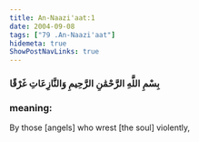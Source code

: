 ```yaml
---
title: An-Naazi'aat:1
date: 2004-09-08
tags: ["79 .An-Naazi'aat"]
hidemeta: true 
ShowPostNavLinks: true 
---
```

### بِسْمِ اللَّهِ الرَّحْمَٰنِ الرَّحِيمِ وَالنَّازِعَاتِ غَرْقًا
### meaning: 
By those [angels] who wrest [the soul] violently,
